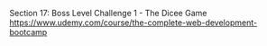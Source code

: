 Section 17: Boss Level Challenge 1 - The Dicee Game
https://www.udemy.com/course/the-complete-web-development-bootcamp